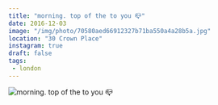 ```yaml
---
title: "morning. top of the to you 📪"
date: 2016-12-03
image: "/img/photo/70580aed66912327b71ba550a4a28b5a.jpg"
location: "30 Crown Place"
instagram: true
draft: false
tags:
 - london
---
```


![morning. top of the to you 📪](/img/photo/70580aed66912327b71ba550a4a28b5a.jpg)
